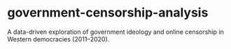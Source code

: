 # government-censorship-analysis
A data-driven exploration of government ideology and online censorship in Western democracies (2011–2020).
